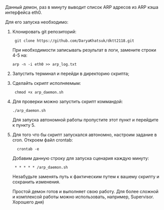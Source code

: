 Данный демон, раз в минуту выводит список ARP адресов из ARP кэша интерфейса eth0.

Для его запуска необходимо:
1. Клонировать git репозиторий:
   
        git clone https://github.com/DaryaKhatsuk/dktt2118.git
   
   При необходимости записывать результат в логи, замените строки 4-5 на:

       arp -n -i eth0 >> arp_log.txt

2. Запустить терминал и перейди в директорию скрипта;
3. Сделайть скрипт исполняемым:
   
        chmod +x arp_daemon.sh
4. Для проверки можно запустить скрипт коммандой:

       ./arp_daemon.sh

   Для запуска автономной работы пропустите этот пункт и перейдите к пункту 5.

5. Для того что бы скрипт запускался автономно, настроим задание в cron. Откроем файл crontab:

         crontab -e
   Добавим данную строку для запуска сценария каждую минуту: 

        * * * * * /arp_daemon.sh
   Незабудьте заменять путь к фактическим путем к вашему скрипту и сохранить изменения.

   Простой демон готов и выполняет свою работу. Для более сложной и комплексой работы можно использовать, например, Supervisor. Хорошего дня)

